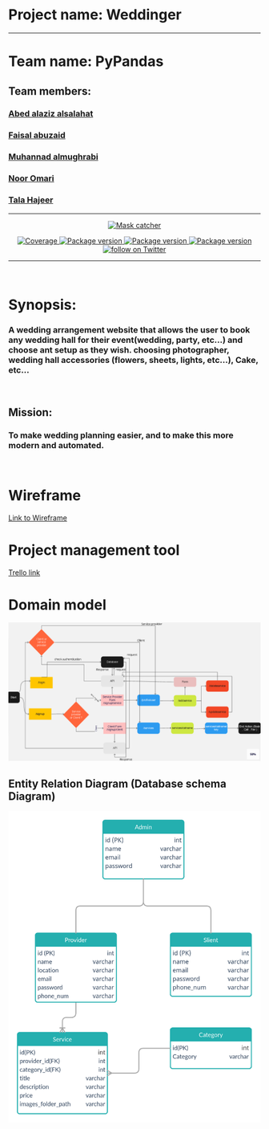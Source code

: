 # Project name: Weddinger
___
# Team name: PyPandas

## Team members:
### [Abed alaziz alsalahat](https://github.com/abdalazzezzalsalahat)
### [Faisal abuzaid](https://github.com/faisalabuzaid)
### [Muhannad almughrabi](https://github.com/mhn998)
### [Noor Omari](https://github.com/nooromari)
### [Tala Hajeer](https://github.com/talahajeer)
____


<p align="center">
  <a href="https://github.com/organs-2021/Weddinger"><img src="https://cdn.picpng.com/wedding/pic-wedding-41304.png" alt="Mask catcher"></a>
</p>

<p align="center">

<a href="https://github.com/organs-2021/no-mask-catcher" target="_blank">
    <img src="https://img.shields.io/codecov/c/github/tiangolo/fastapi?color=%2334D058" alt="Coverage">
</a>

<a href="https://pypi.org/project/tensorflow/" target="_blank">
    <img src="https://img.shields.io/pypi/v/fastapi?color=%2334D058&label=pypi%20package" alt="Package version">
</a>

<a href="https://pypi.org/project/tensorflow/" target="_blank">
    <img src="https://img.shields.io/pypi/v/fastapi?color=%2334D058&label=pypi%20tensorflow" alt="Package version">
</a>

<a href="https://pypi.org/project/cmake/" target="_blank">
    <img src="https://img.shields.io/pypi/v/fastapi?color=%2922D228&label=pypi%20CMake" alt="Package version">
</a>

<a href="https://twitter.com/intent/follow?screen_name=chrisatmachine">
      <img src="https://img.shields.io/twitter/follow/chrisatmachine?style=social&logo=twitter" alt="follow on Twitter">
</a>

</p>


___

<br>

# Synopsis: 

<h3>A wedding arrangement website that allows the user to book any wedding hall for their event(wedding, party, etc...) and choose ant setup as they wish. choosing photographer, wedding hall accessories (flowers, sheets, lights, etc...), Cake, etc...</h3>
<br>

## Mission:

<h3>To make wedding planning easier, and to make 
this more modern and automated.</h3>

<br>


# Wireframe 

[Link to Wireframe](https://www.figma.com/file/4ERBnikLrXsMIHMzdNBXFw/Weddinger)


# Project management tool
[Trello link](https://trello.com/b/XWf12hoC)

# Domain model
![Domain model](assets/DFD_weddingers.png)

## Entity Relation Diagram (Database schema Diagram)
![ER Diagram](assets/ER_Diagram.png)

